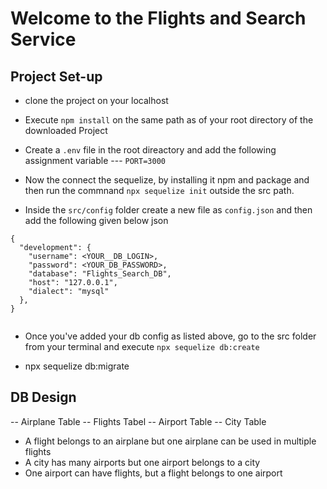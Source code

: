 # Welcome to the Flights and Search Service

## Project Set-up 

- clone the project on your localhost
- Execute `npm install` on the same path as of your root directory of the downloaded Project
- Create a `.env` file in the root direactory and add the following assignment variable 
      --- `PORT=3000`

- Now the connect the sequelize, by installing it npm and package and then run the commnand ` npx sequelize init ` outside the src path.

- Inside the `src/config` folder create a new file as `config.json` and then add the following given below json 

````
{
  "development": {
    "username": <YOUR__DB_LOGIN>,
    "password": <YOUR_DB_PASSWORD>,
    "database": "Flights_Search_DB",
    "host": "127.0.0.1",
    "dialect": "mysql"
  },
} 


````

- Once you've added your db config as listed above, go to the src folder from your terminal and execute `npx sequelize db:create`

- npx sequelize db:migrate


##  DB Design

-- Airplane Table
-- Flights Tabel
-- Airport Table
-- City Table 


- A flight belongs to an airplane but one airplane can be used in multiple flights
- A city has many airports but one airport belongs to a city
- One airport can have flights, but a flight belongs to one airport



